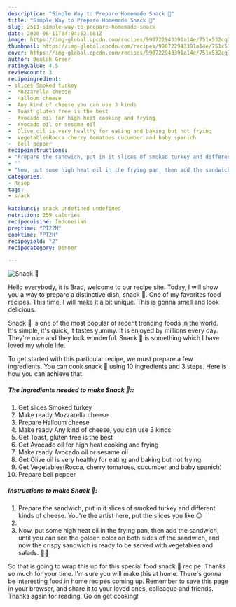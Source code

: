 ```yaml
---
description: "Simple Way to Prepare Homemade Snack 🥪"
title: "Simple Way to Prepare Homemade Snack 🥪"
slug: 2511-simple-way-to-prepare-homemade-snack
date: 2020-06-11T04:04:52.081Z
image: https://img-global.cpcdn.com/recipes/990722943391a14e/751x532cq70/snack-🥪-recipe-main-photo.jpg
thumbnail: https://img-global.cpcdn.com/recipes/990722943391a14e/751x532cq70/snack-🥪-recipe-main-photo.jpg
cover: https://img-global.cpcdn.com/recipes/990722943391a14e/751x532cq70/snack-🥪-recipe-main-photo.jpg
author: Beulah Greer
ratingvalue: 4.5
reviewcount: 3
recipeingredient:
- slices Smoked turkey
-  Mozzarella cheese
-  Halloum cheese
-  Any kind of cheese you can use 3 kinds
-  Toast gluten free is the best
-  Avocado oil for high heat cooking and frying
-  Avocado oil or sesame oil
-  Olive oil is very healthy for eating and baking but not frying
-  VegetablesRocca cherry tomatoes cucumber and baby spanich
-  bell pepper
recipeinstructions:
- "Prepare the sandwich, put in it slices of smoked turkey and different kinds of cheese. You&#39;re the artist here, put the slices you like 😉"
- ""
- "Now, put some high heat oil in the frying pan, then add the sandwich, until you can see the golden color on both sides of the sandwich, and now the crispy sandwich is ready to be served with vegetables and salads. 🥪🥪"
categories:
- Resep
tags:
- snack

katakunci: snack undefined undefined
nutrition: 259 calories
recipecuisine: Indonesian
preptime: "PT22M"
cooktime: "PT2H"
recipeyield: "2"
recipecategory: Dinner

---
```



![Snack 🥪](https://img-global.cpcdn.com/recipes/990722943391a14e/751x532cq70/snack-🥪-recipe-main-photo.jpg)

Hello everybody, it is Brad, welcome to our recipe site. Today, I will show you a way to prepare a distinctive dish, snack 🥪. One of my favorites food recipes. This time, I will make it a bit unique. This is gonna smell and look delicious.



Snack 🥪 is one of the most popular of recent trending foods in the world. It's simple, it's quick, it tastes yummy. It is enjoyed by millions every day. They're nice and they look wonderful. Snack 🥪 is something which I have loved my whole life.


To get started with this particular recipe, we must prepare a few ingredients. You can cook snack 🥪 using 10 ingredients and 3 steps. Here is how you can achieve that.

##### The ingredients needed to make Snack 🥪::

1. Get slices Smoked turkey
1. Make ready  Mozzarella cheese
1. Prepare  Halloum cheese
1. Make ready  Any kind of cheese, you can use 3 kinds
1. Get  Toast, gluten free is the best
1. Get  Avocado oil for high heat cooking and frying
1. Make ready  Avocado oil or sesame oil
1. Get  Olive oil is very healthy for eating and baking but not frying
1. Get  Vegetables(Rocca, cherry tomatoes, cucumber and baby spanich)
1. Prepare  bell pepper




##### Instructions to make Snack 🥪:

1. Prepare the sandwich, put in it slices of smoked turkey and different kinds of cheese. You&#39;re the artist here, put the slices you like 😉
1. 
1. Now, put some high heat oil in the frying pan, then add the sandwich, until you can see the golden color on both sides of the sandwich, and now the crispy sandwich is ready to be served with vegetables and salads. 🥪🥪




So that is going to wrap this up for this special food snack 🥪 recipe. Thanks so much for your time. I'm sure you will make this at home. There's gonna be interesting food in home recipes coming up. Remember to save this page in your browser, and share it to your loved ones, colleague and friends. Thanks again for reading. Go on get cooking!
